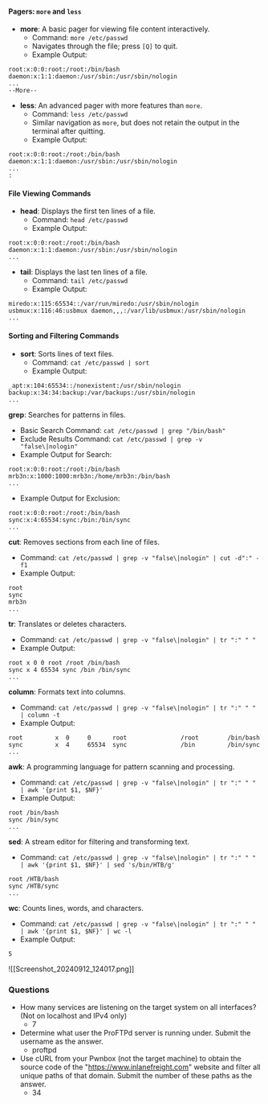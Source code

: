 #### Pagers: `more` and `less`
- **more**: A basic pager for viewing file content interactively.
    - Command: `more /etc/passwd`
    - Navigates through the file; press `[Q]` to quit.
    - Example Output:
```
root:x:0:0:root:/root:/bin/bash
daemon:x:1:1:daemon:/usr/sbin:/usr/sbin/nologin
...
--More--
```

- **less**: An advanced pager with more features than `more`.
    - Command: `less /etc/passwd`
    - Similar navigation as `more`, but does not retain the output in the terminal after quitting.
    - Example Output:
```
root:x:0:0:root:/root:/bin/bash
daemon:x:1:1:daemon:/usr/sbin:/usr/sbin/nologin
...
:
```

#### File Viewing Commands
- **head**: Displays the first ten lines of a file.
    - Command: `head /etc/passwd`
    - Example Output:
```
root:x:0:0:root:/root:/bin/bash
daemon:x:1:1:daemon:/usr/sbin:/usr/sbin/nologin
...
```
- **tail**: Displays the last ten lines of a file.
	- Command: `tail /etc/passwd`
	- Example Output:
```
miredo:x:115:65534::/var/run/miredo:/usr/sbin/nologin
usbmux:x:116:46:usbmux daemon,,,:/var/lib/usbmux:/usr/sbin/nologin
...
```


#### Sorting and Filtering Commands
- **sort**: Sorts lines of text files.
    - Command: `cat /etc/passwd | sort`
    - Example Output:
```
_apt:x:104:65534::/nonexistent:/usr/sbin/nologin
backup:x:34:34:backup:/var/backups:/usr/sbin/nologin
...
```
**grep**: Searches for patterns in files.
- Basic Search Command: `cat /etc/passwd | grep "/bin/bash"`
- Exclude Results Command: `cat /etc/passwd | grep -v "false\|nologin"`
- Example Output for Search:
```
root:x:0:0:root:/root:/bin/bash
mrb3n:x:1000:1000:mrb3n:/home/mrb3n:/bin/bash
...
```
- Example Output for Exclusion:
```
root:x:0:0:root:/root:/bin/bash
sync:x:4:65534:sync:/bin:/bin/sync
...
```

**cut**: Removes sections from each line of files.
- Command: `cat /etc/passwd | grep -v "false\|nologin" | cut -d":" -f1`
- Example Output:
```
root
sync
mrb3n
...
```


**tr**: Translates or deletes characters.
- Command: `cat /etc/passwd | grep -v "false\|nologin" | tr ":" " "`
- Example Output:
```
root x 0 0 root /root /bin/bash
sync x 4 65534 sync /bin /bin/sync
...
```


**column**: Formats text into columns.
- Command: `cat /etc/passwd | grep -v "false\|nologin" | tr ":" " " | column -t`
- Example Output:
```
root         x  0     0      root               /root        /bin/bash
sync         x  4     65534  sync               /bin         /bin/sync
...
```


**awk**: A programming language for pattern scanning and processing.
- Command: `cat /etc/passwd | grep -v "false\|nologin" | tr ":" " " | awk '{print $1, $NF}'`
- Example Output:
```
root /bin/bash
sync /bin/sync
...
```

**sed**: A stream editor for filtering and transforming text.
- Command: `cat /etc/passwd | grep -v "false\|nologin" | tr ":" " " | awk '{print $1, $NF}' | sed 's/bin/HTB/g'`
```
root /HTB/bash
sync /HTB/sync
...
```

**wc**: Counts lines, words, and characters.
- Command: `cat /etc/passwd | grep -v "false\|nologin" | tr ":" " " | awk '{print $1, $NF}' | wc -l`
- Example Output:
```
5
```

![[Screenshot_20240912_124017.png]]

### Questions
- How many services are listening on the target system on all interfaces? (Not on localhost and IPv4 only)
	- 7
- Determine what user the ProFTPd server is running under. Submit the username as the answer.
	- proftpd
- Use cURL from your Pwnbox (not the target machine) to obtain the source code of the "https://www.inlanefreight.com" website and filter all unique paths of that domain. Submit the number of these paths as the answer.
	- 34